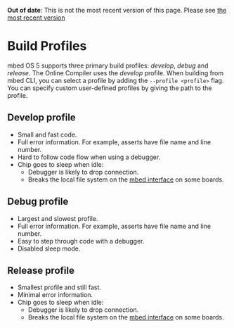 <span class="warnings">**Out of date**: This is not the most recent version of this page. Please see [the most recent version](https://os.mbed.com/docs/latest/tools/build-profiles.html)</span>
# Build Profiles
mbed OS 5 supports three primary build profiles: *develop*, *debug* and *release*. The Online Compiler uses the *develop* profile. When building from mbed CLI, you can select a profile by adding the ```--profile <profile>``` flag. You can specify custom user-defined profiles by giving the path to the profile.

## Develop profile
* Small and fast code.
* Full error information. For example, asserts have file name and line number.
* Hard to follow code flow when using a debugger.
* Chip goes to sleep when idle:
    - Debugger is likely to drop connection.
    - Breaks the local file system on the [mbed interface](https://docs.mbed.com/docs/mbed-os-handbook/en/latest/getting_started/mbed_interface/) on some boards.

## Debug profile
* Largest and slowest profile.
* Full error information. For example, asserts have file name and line number.
* Easy to step through code with a debugger.
* Disabled sleep mode.

## Release profile
* Smallest profile and still fast.
* Minimal error information.
* Chip goes to sleep when idle:
    * Debugger is likely to drop connection.
    * Breaks the local file system on the [mbed interface](https://docs.mbed.com/docs/mbed-os-handbook/en/latest/getting_started/mbed_interface/) on some boards.
